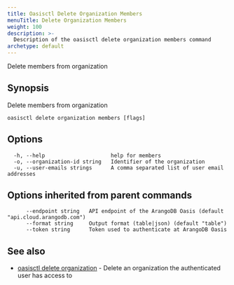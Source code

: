```yaml
---
title: Oasisctl Delete Organization Members
menuTitle: Delete Organization Members
weight: 100
description: >-
  Description of the oasisctl delete organization members command
archetype: default
---
```

Delete members from organization

## Synopsis

Delete members from organization

```
oasisctl delete organization members [flags]
```

## Options

```
  -h, --help                     help for members
  -o, --organization-id string   Identifier of the organization
  -u, --user-emails strings      A comma separated list of user email addresses
```

## Options inherited from parent commands

```
      --endpoint string   API endpoint of the ArangoDB Oasis (default "api.cloud.arangodb.com")
      --format string     Output format (table|json) (default "table")
      --token string      Token used to authenticate at ArangoDB Oasis
```

## See also

* [oasisctl delete organization](delete-organization.md)	 - Delete an organization the authenticated user has access to


